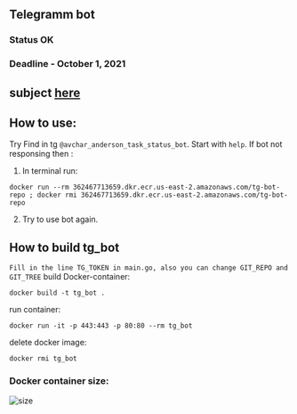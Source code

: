 ## Telegramm bot
### Status OK
### Deadline - October 1, 2021
## subject [here](./subject.md)

## How to use:
Try Find in tg ```@avchar_anderson_task_status_bot```. Start with ```help```. If bot not responsing then :
1. In terminal run:
```
docker run --rm 362467713659.dkr.ecr.us-east-2.amazonaws.com/tg-bot-repo ; docker rmi 362467713659.dkr.ecr.us-east-2.amazonaws.com/tg-bot-repo
```
2. Try to use bot again.

## How to build tg_bot
```Fill in the line TG_TOKEN in main.go, also you can change GIT_REPO and GIT_TREE```
build Docker-container:
```
docker build -t tg_bot .
```
run container:
```
docker run -it -p 443:443 -p 80:80 --rm tg_bot
```
delete docker image:
```
docker rmi tg_bot
```

### Docker container size:
![size](./goApp/size.png)
